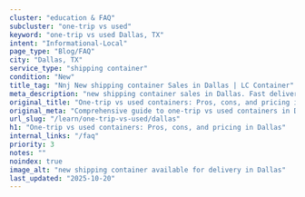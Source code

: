 ```yaml
---
cluster: "education & FAQ"
subcluster: "one-trip vs used"
keyword: "one-trip vs used Dallas, TX"
intent: "Informational-Local"
page_type: "Blog/FAQ"
city: "Dallas, TX"
service_type: "shipping container"
condition: "New"
title_tag: "Nnj New shipping container Sales in Dallas | LC Container"
meta_description: "new shipping container sales in Dallas. Fast delivery, competitive pricing. Serving one trip vs used area. Quote ID: 5LN. Call (214) 524-4168 for your free quote today."
original_title: "One-trip vs used containers: Pros, cons, and pricing in Dallas | LC Container"
original_meta: "Comprehensive guide to one-trip vs used containers in Dallas. Local since 2003. Call (214) 524-4168 for quotes."
url_slug: "/learn/one-trip-vs-used/dallas"
h1: "One-trip vs used containers: Pros, cons, and pricing in Dallas"
internal_links: "/faq"
priority: 3
notes: ""
noindex: true
image_alt: "new shipping container available for delivery in Dallas"
last_updated: "2025-10-20"
---
```


<!-- TODO: Add unique city/inventory copy, images, and internal links here. -->

